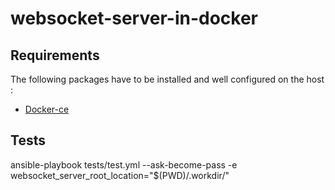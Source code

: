 websocket-server-in-docker
=========

Requirements
------------

The following packages have to be installed and well configured on the host :
- [Docker-ce](https://docs.docker.com/engine/installation/)



Tests
------------

ansible-playbook tests/test.yml --ask-become-pass -e websocket_server_root_location="$(PWD)/.workdir/"

